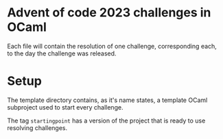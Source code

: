 # Advent of code 2023 challenges in OCaml

Each file will contain the resolution of one challenge, corresponding each, to the day the challenge was released.

# Setup

The template directory contains, as it's name states, a template OCaml subproject used to start every challenge.

The tag ```startingpoint``` has a version of the project that is ready to use resolving challenges.
